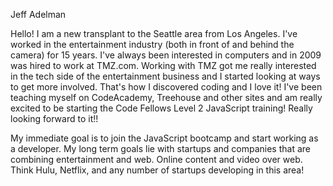 Jeff Adelman

Hello! I am a new transplant to the Seattle area from Los Angeles. I've worked
in the entertainment industry (both in front of and behind the camera) for 15
years. I've always been interested in computers and in 2009 was hired to work
at TMZ.com.  Working with TMZ got me really interested in the tech side of the
entertainment business and I started looking at ways to get more involved. That's
how I discovered coding and I love it! I've been teaching myself on CodeAcademy,
Treehouse and other sites and am really excited to be starting the Code Fellows
Level 2 JavaScript training!  Really looking forward to it!!

My immediate goal is to join the JavaScript bootcamp and start working as a
developer. My long term goals lie with startups and companies that are combining
entertainment and web. Online content and video over web. Think Hulu, Netflix, 
and any number of startups developing in this area!
